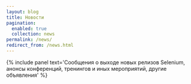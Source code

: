 ```yaml
---
layout: blog
title: Новости
pagination:
  enabled: true
  collection: news
permalink: /news/
redirect_from: /news.html
---
```

{% include panel text='Сообщения о выходе новых релизов Selenium, анонсы конференций, тренингов и иных мероприятий, другие объявления' %}
